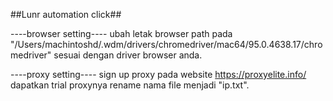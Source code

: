 ##Lunr automation click##

----browser setting----
ubah letak browser path pada "/Users/machintoshd/.wdm/drivers/chromedriver/mac64/95.0.4638.17/chromedriver" sesuai dengan driver browser anda.

----proxy setting----
sign up proxy pada website https://proxyelite.info/ dapatkan trial proxynya rename nama file menjadi "ip.txt".
